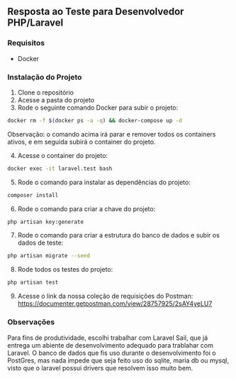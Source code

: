 ## Resposta ao Teste para Desenvolvedor PHP/Laravel

### Requisitos

- Docker

### Instalação do Projeto

1. Clone o repositório
2. Acesse a pasta do projeto
3. Rode o seguinte comando Docker para subir o projeto:
```bash
docker rm -f $(docker ps -a -q) && docker-compose up -d
```
Observação: o comando acima irá parar e remover todos os containers ativos, e em seguida subirá o container do projeto.

4. Acesse o container do projeto:
```bash
docker exec -it laravel.test bash
```

5. Rode o comando para instalar as dependências do projeto:
```bash
composer install
```

6. Rode o comando para criar a chave do projeto:
```bash
php artisan key:generate
```

7. Rode o comando para criar a estrutura do banco de dados e subir os dados de teste:
```bash
php artisan migrate --seed
```

8. Rode todos os testes do projeto:
```bash
php artisan test
```

9. Acesse o link da nossa coleção de requisições do Postman:
   https://documenter.getpostman.com/view/28757925/2sAY4yeLU7


### Observações
Para fins de produtividade, escolhi trabalhar com Laravel Sail, que já entrega um abiente de desenvolvimento adequado para trablahar com Laravel.
O banco de dados que fis uso durante o desenvolvimento foi o PostGres, mas nada impede que seja feito uso do sqlite, maria db ou mysql, visto que o laravel possui drivers que resolvem isso muito bem.
